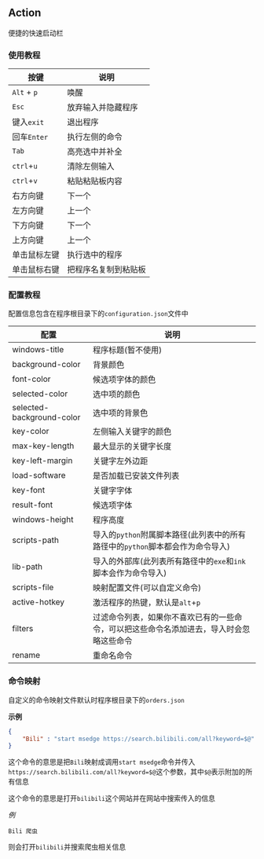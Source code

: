 ## Action  

便捷的快速启动栏  

### 使用教程  

| 按键 | 说明 |
| ---- | ---- |
|`Alt` + `p`| 唤醒 |
|`Esc`| 放弃输入并隐藏程序 |
|键入`exit`| 退出程序 |
|回车`Enter`| 执行左侧的命令 |
|`Tab`| 高亮选中并补全 |
|`ctrl`+`u`| 清除左侧输入 |
|`ctrl`+`v`| 粘贴粘贴板内容 |
|右方向键| 下一个 |
|左方向键| 上一个 |
|下方向键| 下一个 |
|上方向键| 上一个 |
|单击鼠标左键| 执行选中的程序 |
|单击鼠标右键| 把程序名复制到粘贴板 |

### 配置教程  

配置信息包含在程序根目录下的`configuration.json`文件中  

| 配置                      | 说明                   |
| ------------------------- | ---------------------- |
| windows-title             | 程序标题(暂不使用)     |
| background-color          | 背景颜色               |
| font-color                | 候选项字体的颜色       |
| selected-color            | 选中项的颜色           |
| selected-background-color | 选中项的背景色         |
| key-color                 | 左侧输入关键字的颜色   |
| max-key-length            | 最大显示的关键字长度   |
| key-left-margin           | 关键字左外边距         |
| load-software             | 是否加载已安装文件列表 |
| key-font                  | 关键字字体             |
| result-font               | 候选项字体             |
| windows-height | 程序高度 |
| scripts-path | 导入的`python`附属脚本路径(此列表中的所有路径中的`python`脚本都会作为命令导入) |
| lib-path | 导入的外部库(此列表所有路径中的`exe`和`ink`脚本会作为命令导入) |
| scripts-file | 映射配置文件(可以自定义命令) |
| active-hotkey | 激活程序的热键，默认是`alt`+`p` |
| filters | 过滤命令列表，如果你不喜欢已有的一些命令，可以把这些命令名添加进去，导入时会忽略这些命令 |
| rename | 重命名命令 |

### 命令映射  

自定义的命令映射文件默认时程序根目录下的`orders.json`  

**示例**  

```json
{
    "Bili" : "start msedge https://search.bilibili.com/all?keyword=$@"
}
```

这个命令的意思是把`Bili`映射成调用`start msedge`命令并传入`https://search.bilibili.com/all?keyword=$@`这个参数，其中`$@`表示附加的所有信息  

这个命令的意思是打开`bilibili`这个网站并在网站中搜索传入的信息  

*例*  

```
Bili 爬虫
```

则会打开`bilibili`并搜索爬虫相关信息  
